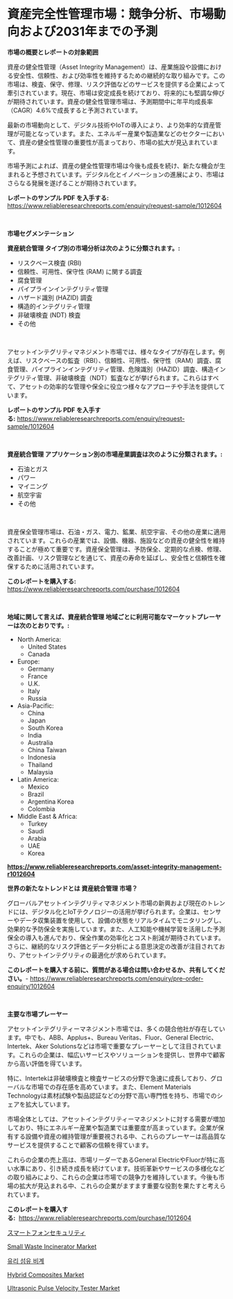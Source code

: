 <p><h1>資産完全性管理市場：競争分析、市場動向および2031年までの予測</h1></p><p><strong>市場の概要とレポートの対象範囲</strong></p>
<p><p>資産の健全性管理（Asset Integrity Management）は、産業施設や設備における安全性、信頼性、および効率性を維持するための継続的な取り組みです。この市場は、検査、保守、修理、リスク評価などのサービスを提供する企業によって牽引されています。現在、市場は安定成長を続けており、将来的にも堅調な伸びが期待されています。資産の健全性管理市場は、予測期間中に年平均成長率（CAGR）4.6%で成長すると予測されています。</p><p>最新の市場動向として、デジタル技術やIoTの導入により、より効率的な資産管理が可能となっています。また、エネルギー産業や製造業などのセクターにおいて、資産の健全性管理の重要性が高まっており、市場の拡大が見込まれています。</p><p>市場予測によれば、資産の健全性管理市場は今後も成長を続け、新たな機会が生まれると予想されています。デジタル化とイノベーションの進展により、市場はさらなる発展を遂げることが期待されています。</p></p>
<p><strong>レポートのサンプル PDF を入手する:</strong> <a href="https://www.reliableresearchreports.com/enquiry/request-sample/1012604">https://www.reliableresearchreports.com/enquiry/request-sample/1012604</a></p>
<p>&nbsp;</p>
<p><strong>市場セグメンテーション</strong></p>
<p><strong>資産統合管理 タイプ別の市場分析は次のように分類されます。:</strong></p>
<p><ul><li>リスクベース検査 (RBI)</li><li>信頼性、可用性、保守性 (RAM) に関する調査</li><li>腐食管理</li><li>パイプラインインテグリティ管理</li><li>ハザード識別 (HAZID) 調査</li><li>構造的インテグリティ管理</li><li>非破壊検査 (NDT) 検査</li><li>その他</li></ul></p>
<p>&nbsp;</p>
<p><p>アセットインテグリティマネジメント市場では、様々なタイプが存在します。例えば、リスクベースの監査（RBI）、信頼性、可用性、保守性（RAM）調査、腐食管理、パイプラインインテグリティ管理、危険識別（HAZID）調査、構造インテグリティ管理、非破壊検査（NDT）監査などが挙げられます。これらはすべて、アセットの効率的な管理や保全に役立つ様々なアプローチや手法を提供しています。</p></p>
<p><strong>レポートのサンプル PDF を入手する:</strong>&nbsp;<a href="https://www.reliableresearchreports.com/enquiry/request-sample/1012604">https://www.reliableresearchreports.com/enquiry/request-sample/1012604</a></p>
<p>&nbsp;</p>
<p><strong> 資産統合管理 アプリケーション別の市場産業調査は次のように分類されます。:</strong></p>
<p><ul><li>石油とガス</li><li>パワー</li><li>マイニング</li><li>航空宇宙</li><li>その他</li></ul></p>
<p>&nbsp;</p>
<p><p>資産保全管理市場は、石油・ガス、電力、鉱業、航空宇宙、その他の産業に適用されています。これらの産業では、設備、機器、施設などの資産の健全性を維持することが極めて重要です。資産保全管理は、予防保全、定期的な点検、修理、改善計画、リスク管理などを通じて、資産の寿命を延ばし、安全性と信頼性を確保するために活用されています。</p></p>
<p><strong>このレポートを購入する:</strong>&nbsp; <a href="https://www.reliableresearchreports.com/purchase/1012604">https://www.reliableresearchreports.com/purchase/1012604</a></p>
<p>&nbsp;</p>
<p><strong>地域に関して言えば、資産統合管理 地域ごとに利用可能なマーケットプレーヤーは次のとおりです。:</strong></p>
<p><ul>
    <li>
        North America:
        <ul>
            <li>United States</li>
            <li>Canada</li>
        </ul>
    </li>
    <li>
        Europe:
        <ul>
            <li>Germany</li>
            <li>France</li>
            <li>U.K.</li>
            <li>Italy</li>
            <li>Russia</li>
        </ul>
    </li>
    <li>
        Asia-Pacific:
        <ul>
            <li>China</li>
            <li>Japan</li>
            <li>South Korea</li>
            <li>India</li>
            <li>Australia</li>
            <li>China Taiwan</li>
            <li>Indonesia</li>
            <li>Thailand</li>
            <li>Malaysia</li>
        </ul>
    </li>
    <li>
        Latin America:
        <ul>
            <li>Mexico</li>
            <li>Brazil</li>
            <li>Argentina Korea</li>
            <li>Colombia</li>
        </ul>
    </li>
    <li>
        Middle East & Africa:
        <ul>
            <li>Turkey</li>
            <li>Saudi</li>
            <li>Arabia</li>
            <li>UAE</li>
            <li>Korea</li>
        </ul>
    </li>
    </ul></p>
<p><strong><a href="https://www.reliableresearchreports.com/asset-integrity-management-r1012604">https://www.reliableresearchreports.com/asset-integrity-management-r1012604</a></strong>&nbsp;</p>
<p><strong>世界の新たなトレンドとは 資産統合管理 市場？</strong></p>
<p><p>グローバルアセットインテグリティマネジメント市場の新興および現在のトレンドには、デジタル化とIoTテクノロジーの活用が挙げられます。企業は、センサーやデータ収集装置を使用して、設備の状態をリアルタイムでモニタリングし、効果的な予防保全を実施しています。また、人工知能や機械学習を活用した予測保全の導入も進んでおり、保全作業の効率化とコスト削減が期待されています。さらに、継続的なリスク評価とデータ分析による意思決定の改善が注目されており、アセットインテグリティの最適化が求められています。</p></p>
<p><strong>このレポートを購入する前に、質問がある場合は問い合わせるか、共有してください。</strong>- <a href="https://www.reliableresearchreports.com/enquiry/pre-order-enquiry/1012604">https://www.reliableresearchreports.com/enquiry/pre-order-enquiry/1012604</a></p>
<p>&nbsp;</p>
<p><strong>主要な市場プレーヤー</strong></p>
<p><p>アセットインテグリティーマネジメント市場では、多くの競合他社が存在しています。中でも、ABB、Applus+、Bureau Veritas、Fluor、General Electric、Intertek、Aker Solutionsなどは市場で重要なプレーヤーとして注目されています。これらの企業は、幅広いサービスやソリューションを提供し、世界中で顧客から高い評価を得ています。</p><p>特に、Intertekは非破壊検査と検査サービスの分野で急速に成長しており、グローバルな市場での存在感を高めています。また、Element Materials Technologyは素材試験や製品認証などの分野で高い専門性を持ち、市場でのシェアを拡大しています。</p><p>市場全体としては、アセットインテグリティーマネジメントに対する需要が増加しており、特にエネルギー産業や製造業では重要度が高まっています。企業が保有する設備や資産の維持管理が重要視される中、これらのプレーヤーは高品質なサービスを提供することで顧客の信頼を得ています。</p><p>これらの企業の売上高は、市場リーダーであるGeneral ElectricやFluorが特に高い水準にあり、引き続き成長を続けています。技術革新やサービスの多様化などの取り組みにより、これらの企業は市場での競争力を維持しています。今後も市場の拡大が見込まれる中、これらの企業がますます重要な役割を果たすと考えられています。</p></p>
<p><strong>このレポートを購入する:</strong>&nbsp;&nbsp;<a href="https://www.reliableresearchreports.com/purchase/1012604">https://www.reliableresearchreports.com/purchase/1012604</a></p>
<p><p><a href="https://github.com/ReganWisoky2023/Market-Research-Report-List-1/blob/main/700928420626.md">スマートフォンセキュリティ</a></p><p><a href="https://view.publitas.com/reportprime-1/small-waste-incinerator-market-size-evaluating-its-market-trends-growth-and-projections-2024-2031/">Small Waste Incinerator Market</a></p><p><a href="https://github.com/oajzkywllm460/Market-Research-Report-List-1/blob/main/492433419033.md">유리 섬유 비계</a></p><p><a href="https://issuu.com/reportprime-2/docs/hybrid-composites-market-size-2030.pptx">Hybrid Composites Market</a></p><p><a href="https://github.com/provorikovar/Market-Research-Report-List-3/blob/main/ultrasonic-pulse-velocity-tester-market.md">Ultrasonic Pulse Velocity Tester Market</a></p></p>